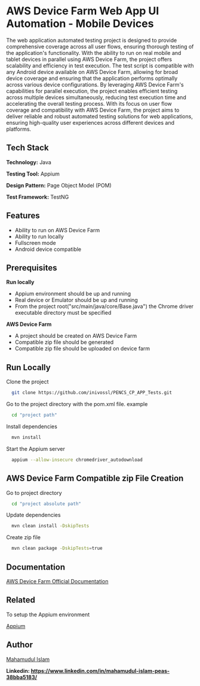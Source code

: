 
# AWS Device Farm Web App UI Automation - Mobile Devices

The web application automated testing project is designed to provide comprehensive coverage across all user flows, ensuring thorough testing of the application's functionality. With the ability to run on real mobile and tablet devices in parallel using AWS Device Farm, the project offers scalability and efficiency in test execution. The test script is compatible with any Android device available on AWS Device Farm, allowing for broad device coverage and ensuring that the application performs optimally across various device configurations. By leveraging AWS Device Farm's capabilities for parallel execution, the project enables efficient testing across multiple devices simultaneously, reducing test execution time and accelerating the overall testing process. With its focus on user flow coverage and compatibility with AWS Device Farm, the project aims to deliver reliable and robust automated testing solutions for web applications, ensuring high-quality user experiences across different devices and platforms.




## Tech Stack

**Technology:** Java

**Testing Tool:** Appium

**Design Pattern:** Page Object Model (POM)

**Test Framework:** TestNG

## Features

- Ability to run on AWS Device Farm
- Ability to run locally
- Fullscreen mode
- Android device compatible


## Prerequisites

**Run locally**

- Appium environment should be up and running
- Real device or Emulator should be up and running
- From the project root("src/main/java/core/Base.java") the Chrome driver executable directory must be specified

**AWS Device Farm**

- A project should be created on AWS Device Farm
- Compatible zip file should be generated
- Compatible zip file should be uploaded on device farm
## Run Locally

Clone the project

```bash
  git clone https://github.com/inivossl/PENCS_CP_APP_Tests.git
```

Go to the project directory with the pom.xml file. example

```bash
  cd "project path"
```

Install dependencies

```bash
  mvn install
```

Start the Appium server

```bash
  appium --allow-insecure chromedriver_autodownload
```



## AWS Device Farm Compatible zip File Creation

Go to project directory
```bash
  cd "project absolute path"
```
Update dependencies 
```bash
  mvn clean install -DskipTests
```
Create zip file
```bash
  mvn clean package -DskipTests=true
```
    
## Documentation

[AWS Device Farm Official Documentation](https://docs.aws.amazon.com/devicefarm/latest/developerguide/test-types-appium.html)


## Related

To setup the Appium environment

[Appium](https://appium.io/docs/en/latest/quickstart/)


## Author

[Mahamudul Islam](https://github.com/mahamudulIslamPeas)

**Linkedin: https://www.linkedin.com/in/mahamudul-islam-peas-38bba5183/**

